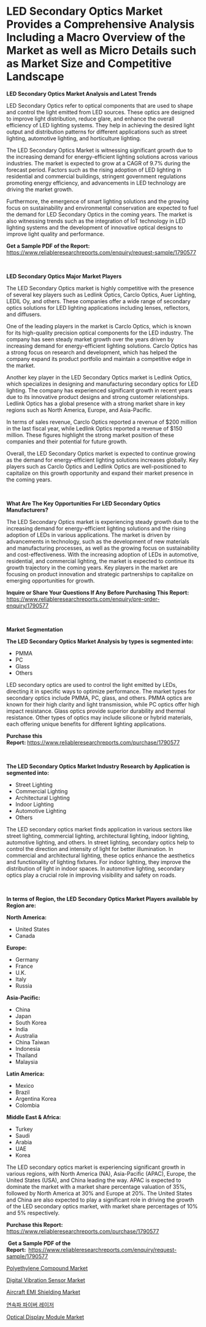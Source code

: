 <p><h1>LED Secondary Optics Market Provides a Comprehensive Analysis Including a Macro Overview of the Market as well as Micro Details such as Market Size and Competitive Landscape</h1></p><p><strong>LED Secondary Optics Market Analysis and Latest Trends</strong></p>
<p><p>LED Secondary Optics refer to optical components that are used to shape and control the light emitted from LED sources. These optics are designed to improve light distribution, reduce glare, and enhance the overall efficiency of LED lighting systems. They help in achieving the desired light output and distribution patterns for different applications such as street lighting, automotive lighting, and horticulture lighting.</p><p>The LED Secondary Optics Market is witnessing significant growth due to the increasing demand for energy-efficient lighting solutions across various industries. The market is expected to grow at a CAGR of 9.7% during the forecast period. Factors such as the rising adoption of LED lighting in residential and commercial buildings, stringent government regulations promoting energy efficiency, and advancements in LED technology are driving the market growth.</p><p>Furthermore, the emergence of smart lighting solutions and the growing focus on sustainability and environmental conservation are expected to fuel the demand for LED Secondary Optics in the coming years. The market is also witnessing trends such as the integration of IoT technology in LED lighting systems and the development of innovative optical designs to improve light quality and performance.</p></p>
<p><strong>Get a Sample PDF of the Report:&nbsp;</strong> <a href="https://www.reliableresearchreports.com/enquiry/request-sample/1790577">https://www.reliableresearchreports.com/enquiry/request-sample/1790577</a></p>
<p>&nbsp;</p>
<p><strong>LED Secondary Optics Major Market Players</strong></p>
<p><p>The LED Secondary Optics market is highly competitive with the presence of several key players such as Ledlink Optics, Carclo Optics, Auer Lighting, LEDIL Oy, and others. These companies offer a wide range of secondary optics solutions for LED lighting applications including lenses, reflectors, and diffusers.</p><p>One of the leading players in the market is Carclo Optics, which is known for its high-quality precision optical components for the LED industry. The company has seen steady market growth over the years driven by increasing demand for energy-efficient lighting solutions. Carclo Optics has a strong focus on research and development, which has helped the company expand its product portfolio and maintain a competitive edge in the market.</p><p>Another key player in the LED Secondary Optics market is Ledlink Optics, which specializes in designing and manufacturing secondary optics for LED lighting. The company has experienced significant growth in recent years due to its innovative product designs and strong customer relationships. Ledlink Optics has a global presence with a strong market share in key regions such as North America, Europe, and Asia-Pacific.</p><p>In terms of sales revenue, Carclo Optics reported a revenue of $200 million in the last fiscal year, while Ledlink Optics reported a revenue of $150 million. These figures highlight the strong market position of these companies and their potential for future growth.</p><p>Overall, the LED Secondary Optics market is expected to continue growing as the demand for energy-efficient lighting solutions increases globally. Key players such as Carclo Optics and Ledlink Optics are well-positioned to capitalize on this growth opportunity and expand their market presence in the coming years.</p></p>
<p>&nbsp;</p>
<p><strong>What Are The Key Opportunities For LED Secondary Optics Manufacturers?</strong></p>
<p><p>The LED Secondary Optics market is experiencing steady growth due to the increasing demand for energy-efficient lighting solutions and the rising adoption of LEDs in various applications. The market is driven by advancements in technology, such as the development of new materials and manufacturing processes, as well as the growing focus on sustainability and cost-effectiveness. With the increasing adoption of LEDs in automotive, residential, and commercial lighting, the market is expected to continue its growth trajectory in the coming years. Key players in the market are focusing on product innovation and strategic partnerships to capitalize on emerging opportunities for growth.</p></p>
<p><strong>Inquire or Share Your Questions If Any Before Purchasing This Report:</strong> <a href="https://www.reliableresearchreports.com/enquiry/pre-order-enquiry/1790577">https://www.reliableresearchreports.com/enquiry/pre-order-enquiry/1790577</a></p>
<p>&nbsp;</p>
<p><strong>Market Segmentation</strong></p>
<p><strong>The LED Secondary Optics Market Analysis by types is segmented into:</strong></p>
<p><ul><li>PMMA</li><li>PC</li><li>Glass</li><li>Others</li></ul></p>
<p><p>LED secondary optics are used to control the light emitted by LEDs, directing it in specific ways to optimize performance. The market types for secondary optics include PMMA, PC, glass, and others. PMMA optics are known for their high clarity and light transmission, while PC optics offer high impact resistance. Glass optics provide superior durability and thermal resistance. Other types of optics may include silicone or hybrid materials, each offering unique benefits for different lighting applications.</p></p>
<p><strong>Purchase this Report:&nbsp;</strong><a href="https://www.reliableresearchreports.com/purchase/1790577">https://www.reliableresearchreports.com/purchase/1790577</a></p>
<p>&nbsp;</p>
<p><strong>The LED Secondary Optics Market Industry Research by Application is segmented into:</strong></p>
<p><ul><li>Street Lighting</li><li>Commercial Lighting</li><li>Architectural Lighting</li><li>Indoor Lighting</li><li>Automotive Lighting</li><li>Others</li></ul></p>
<p><p>The LED secondary optics market finds application in various sectors like street lighting, commercial lighting, architectural lighting, indoor lighting, automotive lighting, and others. In street lighting, secondary optics help to control the direction and intensity of light for better illumination. In commercial and architectural lighting, these optics enhance the aesthetics and functionality of lighting fixtures. For indoor lighting, they improve the distribution of light in indoor spaces. In automotive lighting, secondary optics play a crucial role in improving visibility and safety on roads.</p></p>
<p>&nbsp;</p>
<p><strong>In terms of Region, the LED Secondary Optics Market Players available by Region are:</strong></p>
<p>
    <p> <strong> North America: </strong>
        <ul>
            <li>United States</li>
            <li>Canada</li>
        </ul>
        </p> 
    <p> <strong> Europe: </strong>
        <ul>
            <li>Germany</li>
            <li>France</li>
            <li>U.K.</li>
            <li>Italy</li>
            <li>Russia</li>
        </ul>
        </p> 
    <p> <strong> Asia-Pacific: </strong>
        <ul>
            <li>China</li>
            <li>Japan</li>
            <li>South Korea</li>
            <li>India</li>
            <li>Australia</li>
            <li>China Taiwan</li>
            <li>Indonesia</li>
            <li>Thailand</li>
            <li>Malaysia</li>
        </ul>
        </p> 
    <p> <strong> Latin America: </strong>
        <ul>
            <li>Mexico</li>
            <li>Brazil</li>
            <li>Argentina Korea</li>
            <li>Colombia</li>
        </ul>
        </p> 
    <p> <strong> Middle East & Africa: </strong>
        <ul>
            <li>Turkey</li>
            <li>Saudi</li>
            <li>Arabia</li>
            <li>UAE</li>
            <li>Korea</li>
        </ul>
    </p>
    </p>
<p><p>The LED secondary optics market is experiencing significant growth in various regions, with North America (NA), Asia-Pacific (APAC), Europe, the United States (USA), and China leading the way. APAC is expected to dominate the market with a market share percentage valuation of 35%, followed by North America at 30% and Europe at 20%. The United States and China are also expected to play a significant role in driving the growth of the LED secondary optics market, with market share percentages of 10% and 5% respectively.</p></p>
<p><strong>Purchase this Report: </strong><a href="https://www.reliableresearchreports.com/purchase/1790577">https://www.reliableresearchreports.com/purchase/1790577</a></p>
<p>&nbsp;<strong>Get a Sample PDF of the Report:&nbsp;&nbsp;</strong><a href="https://www.reliableresearchreports.com/enquiry/request-sample/1790577">https://www.reliableresearchreports.com/enquiry/request-sample/1790577</a></p>
<p><strong></strong></p>
<p><p><a href="https://gratis-rainforest-2ca.notion.site/Polyethylene-Compound-Market-Share-Market-New-Trends-Analysis-Report-By-Type-By-Application-By-E-85261581c0c34e4c92d887e37fe34f18">Polyethylene Compound Market</a></p><p><a href="https://github.com/shotows/Market-Research-Report-List-2/blob/main/digital-vibration-sensor-market.md">Digital Vibration Sensor Market</a></p><p><a href="https://view.publitas.com/reportprime-1/aircraft-emi-shielding-market-analysis-and-market-size-global-industry-overview-market-segmentation-and-forecast-2024-to-2031/">Aircraft EMI Shielding Market</a></p><p><a href="https://medium.com/@ukaszduda1/%EC%97%B0%EC%86%8D%ED%8C%8C%EC%9D%B4%EB%B2%84%EB%A0%88%EC%9D%B4%EC%A0%80-%EC%8B%9C%EC%9E%A5-%EB%B6%84%EC%84%9D-%EA%B8%80%EB%A1%9C%EB%B2%8C-%EC%82%B0%EC%97%85-%EC%A0%84%EB%A7%9D%EA%B3%BC-%EC%98%88%EC%B8%A1-2024%EB%85%84%EB%B6%80%ED%84%B0-2031%EB%85%84%EA%B9%8C%EC%A7%80-c81360f210ce">연속파 파이버 레이저</a></p><p><a href="https://github.com/beatblasta/Market-Research-Report-List-2/blob/main/optical-display-module-market.md">Optical Display Module Market</a></p></p>